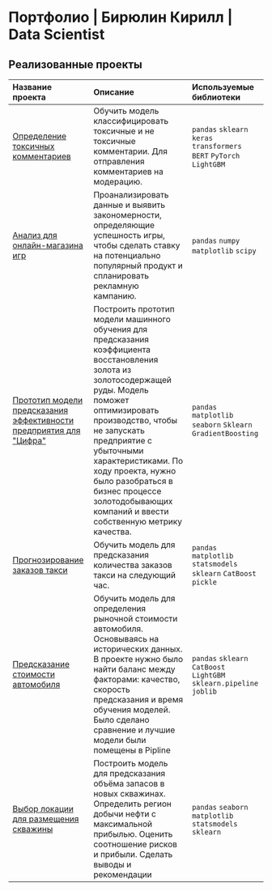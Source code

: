 # Портфолио | Бирюлин Кирилл | Data Scientist

## Реализованные проекты


| Название проекта                                                                          | Описание                                                                                                                                                                                                                                                                                                                                                        | Используемые библиотеки                                               |
|:------------------------------------------------------------------------------------------|:----------------------------------------------------------------------------------------------------------------------------------------------------------------------------------------------------------------------------------------------------------------------------------------------------------------------------------------------------------------|:----------------------------------------------------------------------|
| [Определение токсичных комментариев](nlp_toxic_comment)                                   | Обучить модель классифицировать токсичные и не токсичные комментарии. Для отправления комментариев на модерацию.                                                                                                                                                                                                                                                | `pandas` `sklearn` `keras` `transformers` `BERT` `PyTorch` `LightGBM` |
| [Анализ для онлайн-магазина игр](online_game_shop)                                        | Проанализировать данные и выявить закономерности, определяющие успешность игры, чтобы сделать ставку на потенциально популярный продукт и спланировать рекламную кампанию.                                                                                                                                                                                      | `pandas` `numpy` `matplotlib` `scipy`                                 |
| [Прототип модели предсказания эффективности предприятия для "Цифра"](gold_recovery_cifra) | Построить прототип модели машинного обучения для предсказания коэффициента восстановления золота из золотосодержащей руды. Модель поможет оптимизировать производство, чтобы не запускать предприятие с убыточными характеристиками. По ходу проекта, нужно было разобраться в бизнес процессе золотодобывающих компаний и ввести собственную метрику качества. | `pandas` `matplotlib` `seaborn`  `Sklearn` `GradientBoosting`         |
| [Прогнозирование заказов такси](taxi_time_series)                                         | Обучить модель для предсказания количества заказов такси на следующий час.                                                                                                                                                                                                                                                                                      | `pandas` `matplotlib` `statsmodels` `sklearn` `CatBoost` `pickle`     |
| [Предсказание стоимости автомобиля](auto_price_predict)                                   | Обучить модель для определения рыночной стоимости автомобиля. Основываясь на исторических данных. В проекте нужно было найти баланс между факторами: качество, скорость предсказания и время обучения моделей. Было сделано сравнение и лучшие модели были помещены в Pipline                                                                                   | `pandas` `sklearn` `CatBoost` `LightGBM` `sklearn.pipeline` `joblib`  |
| [Выбор локации для размещения скважины](geo_oil_well_search)                              | Построить модель для предсказания объёма запасов в новых скважинах. Определить регион добычи нефти с максимальной прибылью. Оценить соотношение рисков и прибыли. Сделать выводы и рекомендации                                                                                                                                                                 | `pandas` `seaborn` `matplotlib` `statsmodels` `sklearn`               |
